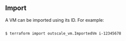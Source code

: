 ## Import

A VM can be imported using its ID. For example:

```

$ terraform import outscale_vm.ImportedVm i-12345678

```